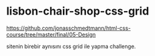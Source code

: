 # lisbon-chair-shop-css-grid
https://github.com/jonasschmedtmann/html-css-course/tree/master/final/05-Design


sitenin birebir aynısını css grid ile yapma challenge. 
